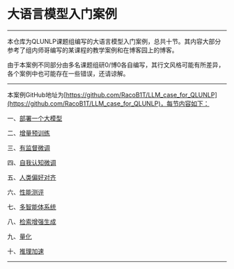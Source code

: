 # 大语言模型入门案例

---

本仓库为QLUNLP课题组编写的大语言模型入门案例，总共十节。其内容大部分参考了组内师哥编写的某课程的教学案例和在博客园上的博客。

由于本案例不同部分由多名课题组研0/博0各自编写，其行文风格可能有所差异，各个案例中也可能存在一些错误，还请谅解。

---

本案例GitHub地址为[https://github.com/RacoB1T/LLM_case_for_QLUNLP](https://github.com/RacoB1T/LLM_case_for_QLUNLP)，每节内容如下：

一、[部署一个大模型](https://github.com/RacoB1T/LLM_case_for_QLUNLP/blob/main/01.%E9%83%A8%E7%BD%B2%E4%B8%80%E4%B8%AA%E5%A4%A7%E6%A8%A1%E5%9E%8B.md)

二、[增量预训练](https://github.com/RacoB1T/LLM_case_for_QLUNLP/blob/main/02.%E5%A2%9E%E9%87%8F%E9%A2%84%E8%AE%AD%E7%BB%83.md)

三、[有监督微调](https://github.com/RacoB1T/LLM_case_for_QLUNLP/blob/main/03.%E6%9C%89%E7%9B%91%E7%9D%A3%E5%BE%AE%E8%B0%83.md)

四、[自我认知微调](https://github.com/RacoB1T/LLM_case_for_QLUNLP/blob/main/04.%E8%87%AA%E6%88%91%E8%AE%A4%E7%9F%A5%E5%BE%AE%E8%B0%83.md)

五、[人类偏好对齐](https://github.com/RacoB1T/LLM_case_for_QLUNLP/blob/main/05.%E4%BA%BA%E7%B1%BB%E5%81%8F%E5%A5%BD%E5%AF%B9%E9%BD%90.md)

六、[性能测评](https://github.com/RacoB1T/LLM_case_for_QLUNLP/blob/main/06.%E5%A4%A7%E6%A8%A1%E5%9E%8B%E8%AF%84%E4%BC%B0.md)

七、[多智能体系统](https://github.com/RacoB1T/LLM_case_for_QLUNLP/blob/main/07.%E5%A4%9A%E6%99%BA%E8%83%BD%E4%BD%93%E7%B3%BB%E7%BB%9F.md)

八、[检索增强生成](https://github.com/RacoB1T/LLM_case_for_QLUNLP/blob/main/08.%E6%A3%80%E7%B4%A2%E5%A2%9E%E5%BC%BA%E7%94%9F%E6%88%90.md)

九、[量化](https://github.com/RacoB1T/LLM_case_for_QLUNLP/blob/main/09.%E9%87%8F%E5%8C%96.md)

十、[推理加速](https://github.com/RacoB1T/LLM_case_for_QLUNLP/blob/main/10.%E6%8E%A8%E7%90%86%E5%8A%A0%E9%80%9F.md)

---


